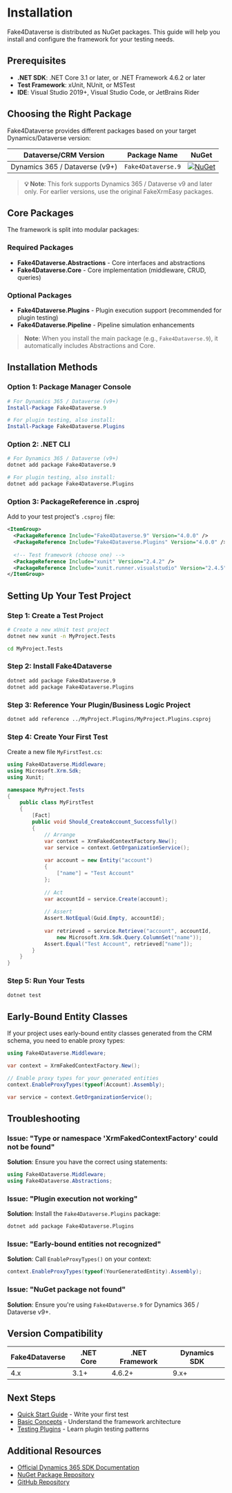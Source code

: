 # Installation

Fake4Dataverse is distributed as NuGet packages. This guide will help you install and configure the framework for your testing needs.

## Prerequisites

- **.NET SDK**: .NET Core 3.1 or later, or .NET Framework 4.6.2 or later
- **Test Framework**: xUnit, NUnit, or MSTest
- **IDE**: Visual Studio 2019+, Visual Studio Code, or JetBrains Rider

## Choosing the Right Package

Fake4Dataverse provides different packages based on your target Dynamics/Dataverse version:

| Dataverse/CRM Version | Package Name | NuGet |
|----------------------|--------------|-------|
| Dynamics 365 / Dataverse (v9+) | `Fake4Dataverse.9` | [![NuGet](https://buildstats.info/nuget/Fake4Dataverse.9)](https://www.nuget.org/packages/Fake4Dataverse.9) |

> **💡 Note**: This fork supports Dynamics 365 / Dataverse v9 and later only. For earlier versions, use the original FakeXrmEasy packages.

## Core Packages

The framework is split into modular packages:

### Required Packages
- **Fake4Dataverse.Abstractions** - Core interfaces and abstractions
- **Fake4Dataverse.Core** - Core implementation (middleware, CRUD, queries)

### Optional Packages
- **Fake4Dataverse.Plugins** - Plugin execution support (recommended for plugin testing)
- **Fake4Dataverse.Pipeline** - Pipeline simulation enhancements

> **Note**: When you install the main package (e.g., `Fake4Dataverse.9`), it automatically includes Abstractions and Core.

## Installation Methods

### Option 1: Package Manager Console

```powershell
# For Dynamics 365 / Dataverse (v9+)
Install-Package Fake4Dataverse.9

# For plugin testing, also install:
Install-Package Fake4Dataverse.Plugins
```

### Option 2: .NET CLI

```bash
# For Dynamics 365 / Dataverse (v9+)
dotnet add package Fake4Dataverse.9

# For plugin testing, also install:
dotnet add package Fake4Dataverse.Plugins
```

### Option 3: PackageReference in .csproj

Add to your test project's `.csproj` file:

```xml
<ItemGroup>
  <PackageReference Include="Fake4Dataverse.9" Version="4.0.0" />
  <PackageReference Include="Fake4Dataverse.Plugins" Version="4.0.0" />
  
  <!-- Test framework (choose one) -->
  <PackageReference Include="xunit" Version="2.4.2" />
  <PackageReference Include="xunit.runner.visualstudio" Version="2.4.5" />
</ItemGroup>
```

## Setting Up Your Test Project

### Step 1: Create a Test Project

```bash
# Create a new xUnit test project
dotnet new xunit -n MyProject.Tests

cd MyProject.Tests
```

### Step 2: Install Fake4Dataverse

```bash
dotnet add package Fake4Dataverse.9
dotnet add package Fake4Dataverse.Plugins
```

### Step 3: Reference Your Plugin/Business Logic Project

```bash
dotnet add reference ../MyProject.Plugins/MyProject.Plugins.csproj
```

### Step 4: Create Your First Test

Create a new file `MyFirstTest.cs`:

```csharp
using Fake4Dataverse.Middleware;
using Microsoft.Xrm.Sdk;
using Xunit;

namespace MyProject.Tests
{
    public class MyFirstTest
    {
        [Fact]
        public void Should_CreateAccount_Successfully()
        {
            // Arrange
            var context = XrmFakedContextFactory.New();
            var service = context.GetOrganizationService();
            
            var account = new Entity("account")
            {
                ["name"] = "Test Account"
            };
            
            // Act
            var accountId = service.Create(account);
            
            // Assert
            Assert.NotEqual(Guid.Empty, accountId);
            
            var retrieved = service.Retrieve("account", accountId, 
                new Microsoft.Xrm.Sdk.Query.ColumnSet("name"));
            Assert.Equal("Test Account", retrieved["name"]);
        }
    }
}
```

### Step 5: Run Your Tests

```bash
dotnet test
```

## Early-Bound Entity Classes

If your project uses early-bound entity classes generated from the CRM schema, you need to enable proxy types:

```csharp
using Fake4Dataverse.Middleware;

var context = XrmFakedContextFactory.New();

// Enable proxy types for your generated entities
context.EnableProxyTypes(typeof(Account).Assembly);

var service = context.GetOrganizationService();
```

## Troubleshooting

### Issue: "Type or namespace 'XrmFakedContextFactory' could not be found"

**Solution**: Ensure you have the correct using statements:
```csharp
using Fake4Dataverse.Middleware;
using Fake4Dataverse.Abstractions;
```

### Issue: "Plugin execution not working"

**Solution**: Install the `Fake4Dataverse.Plugins` package:
```bash
dotnet add package Fake4Dataverse.Plugins
```

### Issue: "Early-bound entities not recognized"

**Solution**: Call `EnableProxyTypes()` on your context:
```csharp
context.EnableProxyTypes(typeof(YourGeneratedEntity).Assembly);
```

### Issue: "NuGet package not found"

**Solution**: Ensure you're using `Fake4Dataverse.9` for Dynamics 365 / Dataverse v9+.

## Version Compatibility

| Fake4Dataverse | .NET Core | .NET Framework | Dynamics SDK |
|----------------|-----------|----------------|--------------|
| 4.x | 3.1+ | 4.6.2+ | 9.x+ |

## Next Steps

- [Quick Start Guide](./quickstart.md) - Write your first test
- [Basic Concepts](./basic-concepts.md) - Understand the framework architecture
- [Testing Plugins](../usage/testing-plugins.md) - Learn plugin testing patterns

## Additional Resources

- [Official Dynamics 365 SDK Documentation](https://docs.microsoft.com/en-us/power-apps/developer/data-platform/)
- [NuGet Package Repository](https://www.nuget.org/packages?q=Fake4Dataverse)
- [GitHub Repository](https://github.com/rnwood/Fake4Dataverse)
